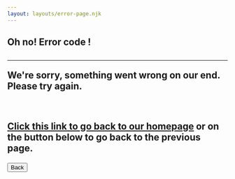 ```yaml
---
layout: layouts/error-page.njk
---
```


<h2>Oh no! Error code <span id="error-codes"></span>!<h2>

<hr>

We're sorry, something went wrong on our end. Please try again.

<br>

[Click this link to go back to our homepage](/en-us) or on the button below to go back to the previous page.

<button class="button" onclick="goBack()">
  Back
</button>


